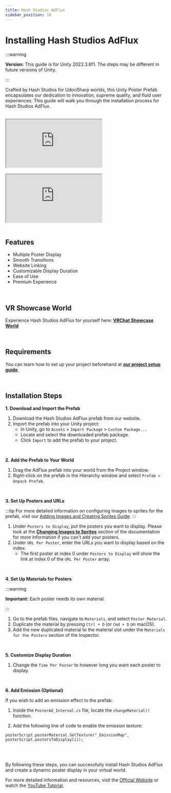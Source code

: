 ```yaml
---
title: Hash Studios AdFlux
sidebar_position: 10
---
```


# Installing Hash Studios AdFlux

:::warning

**Version:** This guide is for Unity 2022.3.6f1. The steps may be different in future versions of Unity.

:::

Crafted by Hash Studios for UdonSharp worlds, this Unity Poster Prefab encapsulates our dedication to innovation, supreme quality, and fluid user experiences. This guide will walk you through the installation process for Hash Studios AdFlux.

<br/>

<div class="responsive-video">
  <iframe src="https://www.youtube.com/embed/5HFmHZ3YDU0" allow="accelerometer; autoplay; encrypted-media; gyroscope; picture-in-picture" allowfullscreen></iframe>
</div>

<br/>

<div class="responsive-video">
  <iframe src="https://www.youtube.com/embed/nGFH0eI06rc" allow="accelerometer; autoplay; encrypted-media; gyroscope; picture-in-picture" allowfullscreen></iframe>
</div>

<br/>

## Features

- Multiple Poster Display
- Smooth Transitions
- Website Linking
- Customizable Display Duration
- Ease of Use
- Premium Experience

<br/>

## VR Showcase World

Experience Hash Studios AdFlux for yourself here: **[VRChat Showcase World](https://vrchat.com/home/world/wrld_8534b2fb-1040-479f-b34f-bb9507c8905f)**

<br/>

## Requirements

You can learn how to set up your project beforehand at **[our project setup guide](/DevelopmentDocumentation/docs/general-concepts/settingupudon)**.

<br/>

## Installation Steps

**1. Download and Import the Prefab**

1. Download the Hash Studios AdFlux prefab from our website.
2. Import the prefab into your Unity project:
   - In Unity, go to `Assets` > `Import Package` > `Custom Package...`
   - Locate and select the downloaded prefab package.
   - Click `Import` to add the prefab to your project.

<br/>

**2. Add the Prefab to Your World**

1. Drag the AdFlux prefab into your world from the Project window.
2. Right-click on the prefab in the Hierarchy window and select `Prefab > Unpack Prefab`.

<br/>

**3. Set Up Posters and URLs**

:::tip
For more detailed information on configuring images to sprites for the prefab, visit our [Adding Images and Creating Sprites Guide](/docs/general-concepts/unityspriteconversion/).
:::

1. Under `Posters to Display`, put the posters you want to display. Please look at the **[Changing Images to Sprites](/DevelopmentDocumentation/docs/general-concepts/unityspriteconversion/)** section of the documentation for more information if you can't add your posters.
2. Under `URL Per Poster`, enter the URLs you want to display based on the index:
   - The first poster at index 0 under `Posters to Display` will show the link at index 0 of the `URL Per Poster` array.

<br/>

**4. Set Up Materials for Posters**

:::warning

**Important:** Each poster needs its own material.

:::

1. Go to the prefab files, navigate to `Materials`, and select `Poster Material`.
2. Duplicate the material by pressing `Ctrl + D` (or `Cmd + D` on macOS).
3. Add the new duplicated material to the material slot under the `Materials for the Posters` section of the Inspector.

<br/>

**5. Customize Display Duration**

1. Change the `Time Per Poster` to however long you want each poster to display.

<br/>

**6. Add Emission (Optional)**

If you wish to add an emission effect to the prefab:

1. Inside the `PosterAd_Internal.cs` file, locate the `changeMaterial()` function.

2. Add the following line of code to enable the emission texture:

  ```
  posterScript.posterMaterial.SetTexture("_EmissionMap", posterScript.postersToDisplay[i]);
  ```
<br/><br/>

By following these steps, you can successfully install Hash Studios AdFlux and create a dynamic poster display in your virtual world.

For more detailed information and resources, visit the [Official Website](https://hashstudiosllc.com/hashstudiosadflux) or watch the [YouTube Tutorial](https://youtu.be/5HFmHZ3YDU0).
